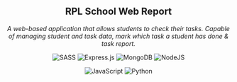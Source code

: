 <br/>
<br/>
<br/>

<div align="center">
  <h2 align="center"> <strong>RPL School Web Report</strong> </h2>
  <p align="center"> <em>A web-based application that allows students to check their tasks. Capable of managing student and task data, mark which task a student has done & task report.</em> </p>

  ![SASS](https://img.shields.io/badge/SASS-hotpink.svg?style=for-the-badge&logo=SASS&logoColor=white)
  ![Express.js](https://img.shields.io/badge/express.js-%23404d59.svg?style=for-the-badge&logo=express&logoColor=%2361DAFB)
  ![MongoDB](https://img.shields.io/badge/MongoDB-%234ea94b.svg?style=for-the-badge&logo=mongodb&logoColor=white)
  ![NodeJS](https://img.shields.io/badge/node.js-6DA55F?style=for-the-badge&logo=node.js&logoColor=white)
</div>

<div align="center">

  ![JavaScript](https://img.shields.io/badge/javascript-%23323330.svg?style=for-the-badge&logo=javascript&logoColor=%23F7DF1E)
  ![Python](https://img.shields.io/badge/python-3670A0?style=for-the-badge&logo=python&logoColor=ffdd54)
</div>
